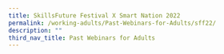 ```yaml
---
title: SkillsFuture Festival X Smart Nation 2022
permalink: /working-adults/Past-Webinars-for-Adults/sff22/
description: ""
third_nav_title: Past Webinars for Adults
---
```

